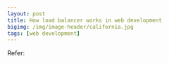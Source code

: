 ```yaml
---
layout: post
title: How load balancer works in web development
bigimg: /img/image-header/california.jpg
tags: [web development]
---
```






Refer:

[]()

